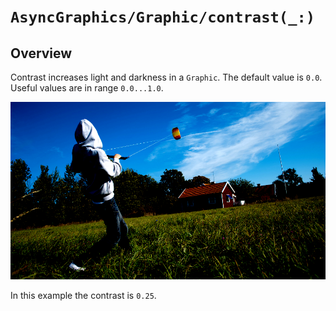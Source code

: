 # ``AsyncGraphics/Graphic/contrast(_:)``

## Overview

Contrast increases light and darkness in a ``Graphic``. The default value is `0.0`. Useful values are in range `0.0...1.0`.

![Contrast](https://github.com/heestand-xyz/AsyncGraphics-Docs/blob/main/Images/Effects/Levels-Darkness-25.png?raw=true)

In this example the contrast is `0.25`. 
